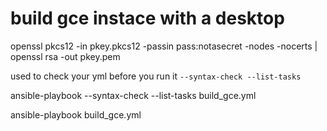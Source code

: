 

# build gce instace with a desktop #




openssl pkcs12 -in pkey.pkcs12 -passin pass:notasecret -nodes -nocerts | openssl rsa -out pkey.pem


used to check your yml before you run it
`--syntax-check --list-tasks`

ansible-playbook --syntax-check --list-tasks build_gce.yml


ansible-playbook  build_gce.yml
